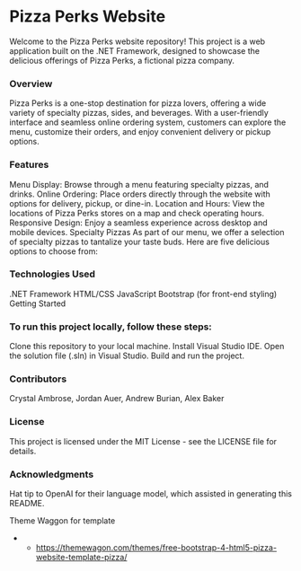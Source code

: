 # Pizza Perks Website
Welcome to the Pizza Perks website repository! This project is a web application built on the .NET Framework, designed to showcase the delicious offerings of Pizza Perks, a fictional pizza company.

### Overview
Pizza Perks is a one-stop destination for pizza lovers, offering a wide variety of specialty pizzas, sides, and beverages. With a user-friendly interface and seamless online ordering system, customers can explore the menu, customize their orders, and enjoy convenient delivery or pickup options.

### Features
Menu Display: Browse through a menu featuring specialty pizzas, and drinks.
Online Ordering: Place orders directly through the website with options for delivery, pickup, or dine-in.
Location and Hours: View the locations of Pizza Perks stores on a map and check operating hours.
Responsive Design: Enjoy a seamless experience across desktop and mobile devices.
Specialty Pizzas
As part of our menu, we offer a selection of specialty pizzas to tantalize your taste buds. Here are five delicious options to choose from:

### Technologies Used
.NET Framework
HTML/CSS
JavaScript
Bootstrap (for front-end styling)
Getting Started

### To run this project locally, follow these steps:

Clone this repository to your local machine.
Install Visual Studio IDE.
Open the solution file (.sln) in Visual Studio.
Build and run the project.

### Contributors
Crystal Ambrose, Jordan Auer, Andrew Burian, Alex Baker

### License
This project is licensed under the MIT License - see the LICENSE file for details.

### Acknowledgments
Hat tip to OpenAI for their language model, which assisted in generating this README.

Theme Waggon for template
* * https://themewagon.com/themes/free-bootstrap-4-html5-pizza-website-template-pizza/

